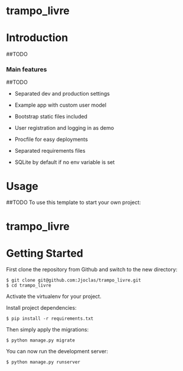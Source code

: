 # trampo_livre

# Introduction
##TODO


### Main features
##TODO
* Separated dev and production settings

* Example app with custom user model

* Bootstrap static files included

* User registration and logging in as demo

* Procfile for easy deployments

* Separated requirements files

* SQLite by default if no env variable is set

# Usage

##TODO
To use this template to start your own project:


# trampo_livre

# Getting Started

First clone the repository from Github and switch to the new directory:

    $ git clone git@github.com:Jjoclas/trampo_livre.git
    $ cd trampo_livre
    
Activate the virtualenv for your project.
    
Install project dependencies:

    $ pip install -r requirements.txt
    
    
Then simply apply the migrations:

    $ python manage.py migrate
    

You can now run the development server:

    $ python manage.py runserver